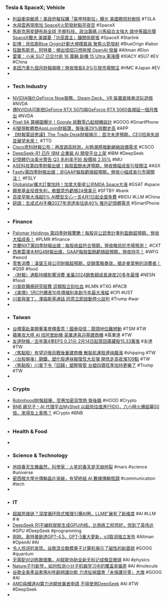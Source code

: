 ### Tesla & SpaceX; Vehicle
- [利益衝突敏感！美政府擬採購「裝甲特斯拉」曝光 美國務院秒刪除](https://www.rti.org.tw/news/view/id/2238214) #TSLA
- [水母雲再現南加 SpaceX火箭發射點亮夜空](https://www.epochtimes.com/b5/25/2/13/n14436073.htm) #SpaceX
- [馬斯克用星鏈布局全球 手握科技、政治籌碼 川馬組合太強大 歐中等國忌憚SpaceX獨大 美媒憂「功高震主」釀關係緊張](https://tw.news.yahoo.com/馬斯克用星鏈布局全球-手握科技-政治籌碼-川馬組合太強大-歐中等國忌憚spacex獨大-130424650.html) #SpaceX #Starlink
- [彭博：貝佐斯Blue Origin計劃大規模裁員 聚焦火箭發射](https://news.cnyes.com/news/id/5861326) #BlueOrign #labor
- [狂酸馬斯克，阿特曼：頻出怪招只想拖慢 OpenAI 發展](https://technews.tw/2025/02/13/sam-altman-fires-back-at-elon-musk/) #Altman #Elon
- [雷軍：小米 SU7 已交付逾 16 萬輛 新機 15 Ultra 需漲價](https://technews.tw/2025/02/13/xiaomi-su7-delivery-volume/) #XIACY #SU7 #EV #China
- [本田汽車九個月財報揭曉！營收增長8.9%引發市場關注](https://www.cmoney.tw/notes/note-detail.aspx?nid=904480) #HMC #Japan #EV
-
- ### Tech Industry
- [NVIDIA強化GeForce Now服務，Steam Deck、VR 裝置直接串流玩遊戲](https://www.techbang.com/posts/121388-nvidia-geforce-now-vr) #NVDA
- [傳NVIDIA可能把GeForce RTX 5070與GeForce RTX 5060各順延一個月推出](https://www.cool3c.com/article/234770) #NVDA
- [Pixel 9A 算繪圖曝光！Google 挑戰零凸起相機設計](https://www.techbang.com/posts/121382-pixel-9a-google) #GOOG #SmartPhone
- [AI變現軟體商AppLovin財報讚，盤後漲29%挑戰史高](https://www.moneydj.com/kmdj/news/newsviewer.aspx?a=f6c15a3e-f002-4060-bc0c-fab293f809a7) #APP
- [【財報電話會議】The Trade Desk財報揭示：首次未達預期，CEO坦承失誤並展望未來！](https://www.cmoney.tw/notes/note-detail.aspx?nid=904453) #TTD
- [Cisco思科財報公布｜再度調高財測，AI熱潮將推動網絡設備需求](https://today.line.me/tw/v2/article/PGJ0977) #CSCO
- [DeepSeek-R1 已在 IBM 企業級 AI 開發平台上架](https://money.udn.com/money/story/5599/8546251) #IBM #DeepSeek
- [記憶體仍淡美光警告 Q3 毛利率不妙 股價摔 2.55%](https://finance.technews.tw/2025/02/13/micron-stock-falls-as-news-on-outlook-disappoints/) #MU
- [ASE科技第四季財報出爐！每股盈餘未達預期，營收微幅成長引發關注](https://www.cmoney.tw/notes/note-detail.aspx?nid=904463) #ASX
- [Fastly第四季財報出爐：非GAAP每股虧損超預期，營收小幅成長引市場關注！](https://www.cmoney.tw/notes/note-detail.aspx?nid=904255) #FSLY
- [Globalstar擴大訂單加持！加拿大衛星公司MDA Space大漲](https://uanalyze.com.tw/articles/9562010434) #GSAT #space
- [願景基金投資失利，軟銀意外虧損24億美元](https://www.businessyee.com/article/5470-softbank-third-quarter-loss) #SFTBY #bank
- [百度早盤大漲超5% AI模型文心一言4月1日起全面免費](https://news.cnyes.com/news/id/5861086) #BIDU #LLM #China
- [研調：生成式AI手機2027年滲透率估逾40% 推升記憶體需求](https://news.cnyes.com/news/id/5861418) #SmartPhone
-
- ### Finance
- [Palomar Holdings 第四季財報驚艷！每股非公認會計準則盈餘超預期，營收大幅成長！](https://www.cmoney.tw/notes/note-detail.aspx?nid=904264) #PLMR #finance
- [克蘭NXT第四季財報出爐：每股收益符合預期，營收略低於市場預測！](https://www.cmoney.tw/notes/note-detail.aspx?nid=904265) #CXT
- [西弗雷澤木材Q4財報出爐，GAAP每股盈餘虧損超預期，營收持平！](https://www.cmoney.tw/notes/note-detail.aspx?nid=904322) #WFG #wood
- [零售消費｜漢堡王母公司財報超預期，促銷策略奏效，搶走麥當勞的消費者！](https://uanalyze.com.tw/articles/9797910491) #QSR #food
- [〈財報〉通膨持續影響消費 雀巢2024銷售額成長速度20多年最慢](https://news.cnyes.com/news/id/5861417) #NESN #food
- [川普砍醫療研究經費 這類股立刻吐血](https://news.cnyes.com/news/id/5861025) #ILMN #TXG #PACB
- [《美債》1月CPI爆表10年債殖利率創今年最大漲幅](https://www.moneydj.com/kmdj/news/newsviewer.aspx?a=3d5363bd-852d-4b8f-83a7-43de2420aabc) #CPI #UST
- [川普與普丁、澤倫斯基通話 同意立即啟動停火談判](https://news.cnyes.com/news/id/5860662) #Trump #war
-
- ### Taiwan
- [台積電赴美開董事會釋善意！國泰投信：龍頭地位難撼動](https://finance.technews.tw/2025/02/13/bona-fide/) #TSM #TW
- [蘋果攻大陸 AI 找阿里助陣 英業達喜迎基建商機](https://money.udn.com/money/story/11162/8544605) #英業達 #TW
- [友達財報／去年第4季EPS 0.21元 2月14日起買回庫藏股15.33萬張](https://udn.com/news/story/7253/8545949) #友達 #TW
- [〈焦點股〉有望迎俄烏戰後重建商機 散裝航運股連袂飆漲](https://news.cnyes.com/news/id/5861233) #shipping #TW
- [〈台股盤後〉鋼鐵、塑化股連袂報復性大反彈 開低走高收漲109點](https://news.cnyes.com/news/id/5861328) #TW
- [〈焦點股〉川普下令「回歸」塑膠吸管 台塑四寶旺季加持更樂了](https://news.cnyes.com/news/id/5800160) #Trump #TW
-
- ### Crypto
- [Robinhood財報超優、受惠加密貨幣熱 盤後飆](https://www.ttv.com.tw/finance/view/0220251308213984757AB166481AB0AB8DABA31637C35171/587) #HOOD #Crypto
- [BNB 親兒子丶AI 代理平台MyShell 以超低估值進行IDO，六小時火爆超募50 倍，來得及上車嗎？](https://abmedia.io/bnbchain-ai-agent-myshell-ido) #Crypto #BNB
-
- ### Health & Food
-
- ### Science & Technology
- [地球春天生機盎然，科學家：火星的春天是天崩地裂](https://technews.tw/2025/02/13/spring-on-mars/) #mars #science #universe
- [密西根大學光傳輸晶片突破，有望終結 AI 數據傳輸瓶頸](https://technews.tw/2025/02/13/boosting-ai-model-size-and-training-speed-with-lightwave-connected-chips/) #communication #tech
-
- ### IT
- [超越思维链？深度循环隐式推理引爆AI圈，LLM扩展有了新维度](https://www.jiqizhixin.com/articles/2025-02-12-8) #AI #LLM #☆
- [DeepSeek R1不编程就能生成GPU内核，比熟练工程师好，惊到了英伟达](https://www.jiqizhixin.com/articles/2025-02-13-5) #GPU #DeepSeek #programming
- [刚刚，奥特曼剧透GPT-4.5、GPT-5重大更新，o3取消独立发布](https://www.jiqizhixin.com/articles/2025-02-13) #Altman #OpenAI #AI
- [令人惊讶的发现，谷歌混合数模量子计算机揭示了磁性的新面貌](https://www.jiqizhixin.com/articles/2025-02-13-10) #GOOG #quantum
- [无需配对训练数据集，AI赋能协助全新无标记成像显微镜](https://www.jiqizhixin.com/articles/2025-02-13-9) #AI #physics
- [Nature子刊新登，如何检测小分子机器学习中的覆盖率偏差](https://www.jiqizhixin.com/articles/2025-02-12-10) #AI #molecule
- [谷歌全美產品套用AI年齡辨識功能 力求扯掉國會「未保護兒童」大旗](https://news.cnyes.com/news/id/5860677) #GOOG #AI
- [AMD與輝達AI算力池開放業者申請 不得使用DeepSeek](https://money.udn.com/money/story/7307/8546585) #AI #TW #DeepSeek
-